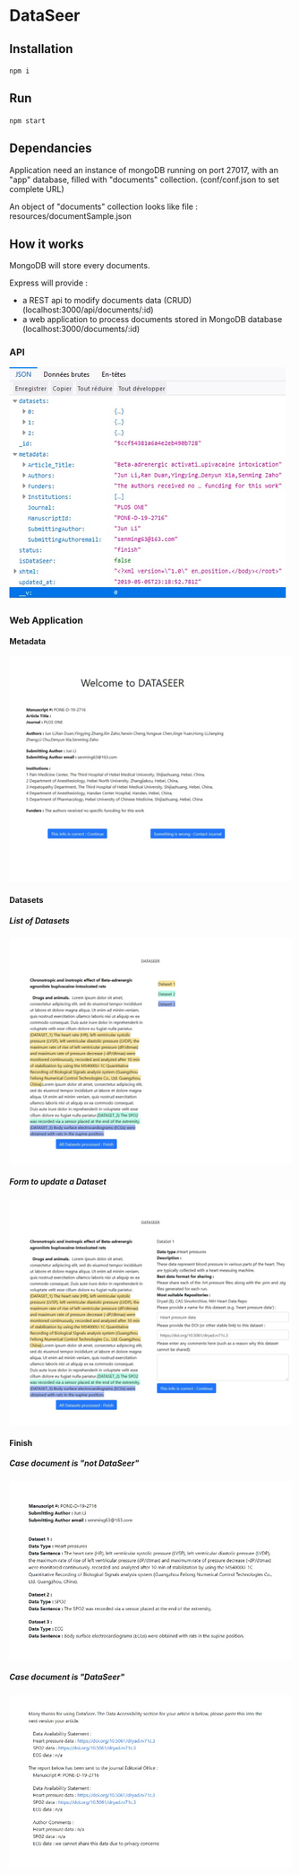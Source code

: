 # DataSeer

## Installation

``npm i``

## Run

``npm start``

## Dependancies

Application need an instance of mongoDB running on port 27017, with an "app" database, filled with "documents" collection. (conf/conf.json to set complete URL)

An object of "documents" collection looks like file : resources/documentSample.json

## How it works

MongoDB will store every documents.

Express will provide : 

  - a REST api to modify documents data (CRUD) (localhost:3000/api/documents/:id)
  - a web application to process documents stored in MongoDB database (localhost:3000/documents/:id)

### API

![api result of a given document](/doc/api.jpg "api result of a given document")


### Web Application

#### Metadata

![metadata of a given document](/doc/metadata.jpg "metadata of a given document")

#### Datasets

##### List of Datasets

![datasets list of a given document](/doc/dataset_list.jpg "datasets list of a given document")

##### Form to update a Dataset

![dataset form of a given document](/doc/dataset_form.jpg "dataset form of a given document")

#### Finish

##### Case document is "not DataSeer"

![finished result of a given document (non dataseer)](/doc/finish.jpg "finished result of a given document (non dataseer)")

##### Case document is "DataSeer"

![finished result of a given document (dataseer)](/doc/finish_dataseer.jpg "finished result of a given document (dataseer)")